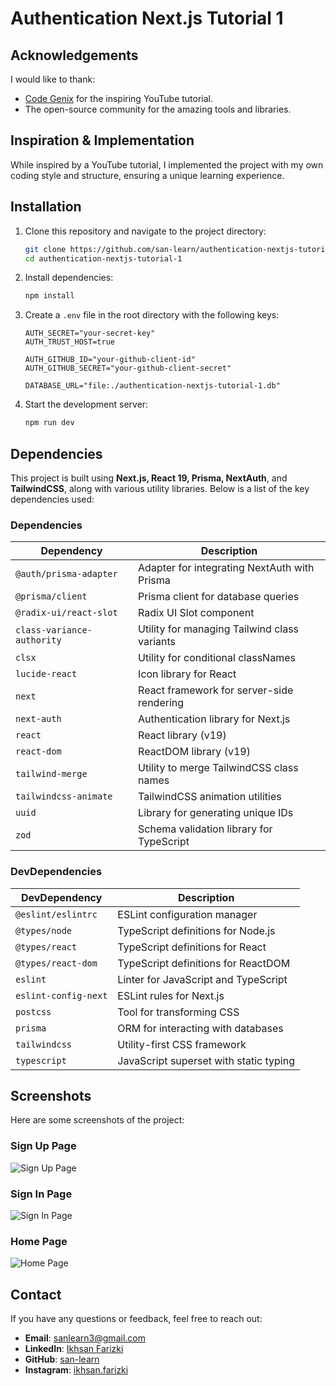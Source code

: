 # Authentication Next.js Tutorial 1

## Acknowledgements

I would like to thank:

- [Code Genix](https://www.youtube.com/@codegenix) for the inspiring YouTube tutorial.
- The open-source community for the amazing tools and libraries.

## Inspiration & Implementation

While inspired by a YouTube tutorial, I implemented the project with my own coding style and structure, ensuring a unique learning experience.

## Installation

1. Clone this repository and navigate to the project directory:

   ```bash
   git clone https://github.com/san-learn/authentication-nextjs-tutorial-1.git
   cd authentication-nextjs-tutorial-1
   ```

2. Install dependencies:

   ```bash
   npm install
   ```

3. Create a `.env` file in the root directory with the following keys:

   ```env
   AUTH_SECRET="your-secret-key"
   AUTH_TRUST_HOST=true

   AUTH_GITHUB_ID="your-github-client-id"
   AUTH_GITHUB_SECRET="your-github-client-secret"

   DATABASE_URL="file:./authentication-nextjs-tutorial-1.db"
   ```

4. Start the development server:

   ```bash
   npm run dev
   ```

## Dependencies

This project is built using **Next.js, React 19, Prisma, NextAuth**, and **TailwindCSS**, along with various utility libraries. Below is a list of the key dependencies used:

### Dependencies

| Dependency                 | Description                                  |
| -------------------------- | -------------------------------------------- |
| `@auth/prisma-adapter`     | Adapter for integrating NextAuth with Prisma |
| `@prisma/client`           | Prisma client for database queries           |
| `@radix-ui/react-slot`     | Radix UI Slot component                      |
| `class-variance-authority` | Utility for managing Tailwind class variants |
| `clsx`                     | Utility for conditional classNames           |
| `lucide-react`             | Icon library for React                       |
| `next`                     | React framework for server-side rendering    |
| `next-auth`                | Authentication library for Next.js           |
| `react`                    | React library (v19)                          |
| `react-dom`                | ReactDOM library (v19)                       |
| `tailwind-merge`           | Utility to merge TailwindCSS class names     |
| `tailwindcss-animate`      | TailwindCSS animation utilities              |
| `uuid`                     | Library for generating unique IDs            |
| `zod`                      | Schema validation library for TypeScript     |

### DevDependencies

| DevDependency        | Description                            |
| -------------------- | -------------------------------------- |
| `@eslint/eslintrc`   | ESLint configuration manager           |
| `@types/node`        | TypeScript definitions for Node.js     |
| `@types/react`       | TypeScript definitions for React       |
| `@types/react-dom`   | TypeScript definitions for ReactDOM    |
| `eslint`             | Linter for JavaScript and TypeScript   |
| `eslint-config-next` | ESLint rules for Next.js               |
| `postcss`            | Tool for transforming CSS              |
| `prisma`             | ORM for interacting with databases     |
| `tailwindcss`        | Utility-first CSS framework            |
| `typescript`         | JavaScript superset with static typing |

## Screenshots

Here are some screenshots of the project:

### Sign Up Page

![Sign Up Page](https://github.com/user-attachments/assets/b37f385a-38a1-4c4e-8f38-3c07b93dfb46)

### Sign In Page

![Sign In Page](https://github.com/user-attachments/assets/0cbed82e-f2c7-44d4-99ab-1b93ffa095d4)

### Home Page

![Home Page](https://github.com/user-attachments/assets/3b9cb1d1-55f0-4520-a2f0-3b07d35f3d3c)

## Contact

If you have any questions or feedback, feel free to reach out:

- **Email**: [sanlearn3@gmail.com](mailto:sanlearn3@gmail.com)
- **LinkedIn**: [Ikhsan Farizki](https://www.linkedin.com/in/ikhsan-farizki/)
- **GitHub**: [san-learn](https://github.com/san-learn)
- **Instagram**: [ikhsan.farizki](https://www.instagram.com/ikhsan.farizki/)
